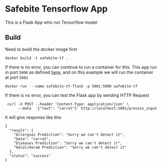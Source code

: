 # Safebite Tensorflow App

This is a Flask App who run Tensorflow model

## Build

Need to build the docker image first

```
docker build -t safebite-tf .
```

If there is no error, you can continue to run a container for this.
This app run in port `5000` as defined [here](https://github.com/dollyaswin/safebite-api/blob/main/Dockerfile#L22), and on this example we will run the container at port `5001`


```
docker run  --name safebite-tf-flask -p 5001:5000 safebite-tf
```

If there is no error, you can test the Flask app by sending HTTP Request 

```  
 curl -X POST --header 'Content-Type: application/json' \
      --data  '{"text": "carrot"}' http://localhost:5001/process_input
```

It will give response like this

```
{
  "result": {
    "Allergies Prediction": "Sorry we can't detect it",
    "Data": "carrot",
    "Diseases Prediction": "Sorry we can't detect it",
    "Halal/Haram Prediction": "Sorry we can't detect it"
  },
  "status": "success"
}
